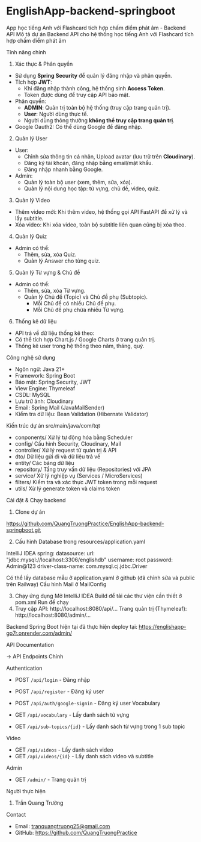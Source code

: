 # EnglishApp-backend-springboot
App học tiếng Anh với Flashcard tích hợp chấm điểm phát âm - Backend API
Mô tả dự án
Backend API cho hệ thống học tiếng Anh với Flashcard tích hợp chấm điểm phát âm

Tính năng chính

1.  Xác thực & Phân quyền

- Sử dụng **Spring Security** để quản lý đăng nhập và phân quyền.
- Tích hợp **JWT**:
  - Khi đăng nhập thành công, hệ thống sinh **Access Token**.
  - Token được dùng để truy cập API bảo mật.
- Phân quyền:
  - **ADMIN**: Quản trị toàn bộ hệ thống (truy cập trang quản trị).
  - **User**: Người dùng thực tế.
  - Người dùng thông thường **không thể truy cập trang quản trị**.
- Google Oauth2: Có thể dùng Google để đăng nhập. 

2.  Quản lý User

- User:
  - Chỉnh sửa thông tin cá nhân, Upload avatar (lưu trữ trên **Cloudinary**).
  - Đăng ký tài khoản, đăng nhập bằng email/mật khẩu.
  - Đăng nhập nhanh bằng Google.
- Admin:
  - Quản lý toàn bộ user (xem, thêm, sửa, xóa).
  - Quản lý nội dung học tập: từ vựng, chủ đề, video, quiz.

3.  Quản lý Video

- Thêm video mới: Khi thêm video, hệ thống gọi API FastAPI để xử lý và lấy subtitle.
- Xóa video: Khi xóa video, toàn bộ subtitle liên quan cũng bị xóa theo.

4.  Quản lý Quiz

- Admin có thể:
  - Thêm, sửa, xóa Quiz.
  - Quản lý Answer cho từng quiz.

5.  Quản lý Từ vựng & Chủ đề

- Admin có thể:
  - Thêm, sửa, xóa Từ vựng.
  - Quản lý Chủ đề (Topic) và Chủ đề phụ (Subtopic).
    + Mỗi Chủ đề có nhiều Chủ đề phụ.
    + Mỗi Chủ đề phụ chứa nhiều Từ vựng.

6.  Thống kê dữ liệu

- API trả về dữ liệu thống kê theo:
- Có thể tích hợp Chart.js / Google Charts ở trang quản trị.
- Thống kê user trong hệ thống theo năm, tháng, quý.

Công nghệ sử dụng

- Ngôn ngữ: Java 21+
- Framework: Spring Boot
- Bảo mật: Spring Security, JWT
- View Engine: Thymeleaf
- CSDL: MySQL
- Lưu trữ ảnh: Cloudinary
- Email: Spring Mail (JavaMailSender)
- Kiểm tra dữ liệu: Bean Validation (Hibernate Validator)

Kiến trúc dự án
src/main/java/com/tqt

- conponents/ Xử lý tự động hóa bằng Scheduler
- config/ Cấu hình Security, Cloudinary, Mail
- controller/ Xử lý request từ quản trị & API
- dto/ Dữ liệu gửi đi và dữ liệu trả về
- entity/ Các bảng dữ liệu
- repository/ Tầng truy vấn dữ liệu (Repositories) với JPA
- service/ Xử lý nghiệp vụ (Services / MicroServices)
- filters/ Kiểm tra và xác thực JWT token trong mỗi request
- utils/ Xử lý generate token và claims token

Cài đặt & Chạy backend

1. Clone dự án

https://github.com/QuangTruongPractice/EnglishApp-backend-springboot.git

2. Cấu hình Database trong resources/application.yaml

IntelliJ IDEA
spring:
  datasource:
    url: "jdbc:mysql://localhost:3306/englishdb"
    username: root
    password: Admin@123
    driver-class-name: com.mysql.cj.jdbc.Driver

Có thể lấy database mẫu ở application.yaml ở github (đã chỉnh sửa và public trên Railway)
Cấu hình Mail ở MailConfig

3. Chạy ứng dụng
   Mở IntelliJ IDEA
   Build để tải các thư viện cần thiết ở pom.xml
   Run để chạy
4. Truy cập
   API: http://localhost:8080/api/...
   Trang quản trị (Thymeleaf): http://localhost:8080/admin/...

Backend Spring Boot hiện tại đã thực hiện deploy tại: https://englishapp-go7r.onrender.com/admin/

API Documentation

-> API Endpoints Chính

Authentication

- POST `/api/login` - Đăng nhập
- POST `/api/register` - Đăng ký user
- POST `/api/auth/google-signin` - Đăng ký user
Vocabulary

- GET `/api/vocabulary` - Lấy danh sách từ vựng
- GET `/api/sub-topics/{id}` - Lấy danh sách từ vựng trong 1 sub topic

Video
- GET `/api/videos` - Lấy danh sách video
- GET `/api/videos/{id}` - Lấy danh sách video và subtitle
 
Admin

- GET `/admin/` - Trang quản trị

Người thực hiện

1.  Trần Quang Trường

Contact

- Email: tranquangtruong25@gmail.com
- GitHub: https://github.com/QuangTruongPractice
